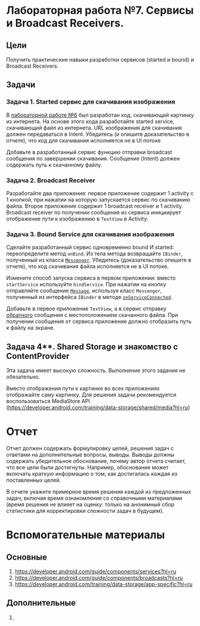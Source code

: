 # Лабораторная работа №7. Сервисы и Broadcast Receivers.

## Цели
Получить практические навыки разработки сервисов (started и bound) и Broadcast Receivers.

## Задачи
### Задача 1. Started сервис для скачивания изображения
В [лабораторной работе №6](../06/TASK.md) был разработан код, скачивающий картинку из интернета. На основе этого кода разработайте started service, скачивающий файл из интернета. URL изображения для скачивания должен передаваться в Intent. Убедитесь (и опишите доказательство в отчете), что код для скачивания исполняется не в UI потоке

Добавьте в разработанный сервис функцию отправки broadcast сообщения по завершении скачивания. Сообщение (Intent) должен содержать путь к скачанному файлу.

### Задача 2. Broadcast Receiver
Разработайте два приложения: первое приложение содержит 1 activity с 1 кнопкой, при нажатии на которую запускается сервис по скачиванию файла. Второе приложение содержит 1 broadcast receiver и 1 activity. Broadcast receiver по получении сообщения из сервиса инициирует отображение *пути* к изображению в `TextView` в Activity.

### Задача 3. Bound Service для скачивания изображения
Сделайте разработанный сервис одновременно bound И started: переопределите метод `onBind`. Из тела метода возвращайте `IBinder`, полученный из класса [`Messenger`](https://developer.android.com/guide/components/bound-services?hl=ru#Messenger). Убедитесь (доказательство опишите в отчете), что код скачивания файла исполняется не в UI потоке.

Измените способ запуска сервиса в первом приложении: вместо `startService` используйте `bindService`. При нажатии на кнопку отправляйте сообщение [`Message`](https://developer.android.com/reference/android/os/Message.html?hl=ru), используя класс `Messenger`, полученный из интерфейса `IBinder` в методе [`onServiceConnected`](https://developer.android.com/reference/android/content/ServiceConnection.html?hl=ru#onServiceConnected(android.content.ComponentName,%20android.os.IBinder)).

Добавьте в первое приложение `TextView`, а в сервис отправку [обратного](https://developer.android.com/reference/android/os/Message.html?hl=ru#replyTo) сообщения с местоположением скачанного файла. При получении сообщения от сервиса приложение должно отобразить путь к файлу на экране.

## Задача 4**. Shared Storage и знакомство с ContentProvider
Эта задача имеет высокую сложность. Выполнение этого задания не обязательно.

Вместо отображения пути к картинке во всех приложениях отображайте саму картинку. Для решения задачи рекомендуется воспользоваться MediaStore API (https://developer.android.com/training/data-storage/shared/media?hl=ru)

# Отчет
Отчет должен содержать формулировку целей, решения задач с ответами на дополнительные вопросы, выводы. Выводы должны содержать убедительное обоснование, почему автор отчета считает, что все цели были достигнуты. Например, обоснование может включать краткую информацию о том, как достигалась каждая из поставленных целей.

В отчете укажите примерное время решения каждой из предложенных задач, включая время ознакомления со справочными материалами (время решения не влияет на оценку: только на анонимный сбор статистики для корректировки сложности задач в будущем).

# Вспомогательные материалы
## Основные
1. https://developer.android.com/guide/components/services?hl=ru
1. https://developer.android.com/guide/components/broadcasts?hl=ru
1. https://developer.android.com/training/data-storage/app-specific?hl=ru

## Дополнительные
1. 
